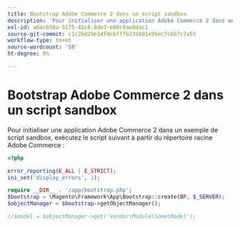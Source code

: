 ```yaml
---
title: Bootstrap Adobe Commerce 2 dans un script sandbox
description: 'Pour initialiser une application Adobe Commerce 2 dans un exemple de script sandbox, exécutez le script suivant à partir du répertoire racine Adobe Commerce :'
exl-id: a6acb30a-5175-42c6-8de3-e80c9ae8dac1
source-git-commit: c1c2bd29e14f4cbfffb235801e95ec7cbb7c7a55
workflow-type: tm+mt
source-wordcount: '58'
ht-degree: 0%

---
```


# Bootstrap Adobe Commerce 2 dans un script sandbox

Pour initialiser une application Adobe Commerce 2 dans un exemple de script sandbox, exécutez le script suivant à partir du répertoire racine Adobe Commerce :

```php
<?php

error_reporting(E_ALL | E_STRICT);
ini_set('display_errors', 1);

require __DIR__ . '/app/bootstrap.php';
$bootstrap = \Magento\Framework\App\Bootstrap::create(BP, $_SERVER);
$objectManager = $bootstrap->getObjectManager();

//$model = $objectManager->get('Vendor\Module\Some\Model');
```
